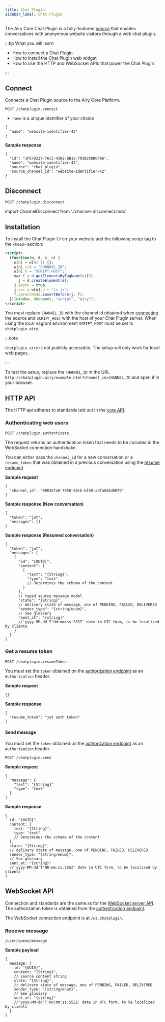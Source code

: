 ```yaml
---
title: Chat Plugin
sidebar_label: Chat Plugin
---
```


The Airy Core Chat Plugin is a fully-featured [source](/glossary.md#source) that
enables conversations with anonymous website visitors through a web chat plugin.

:::tip What you will learn

- How to connect a Chat Plugin
- How to install the Chat Plugin web widget
- How to use the HTTP and WebSocket APIs that power the Chat Plugin

:::

## Connect

Connects a Chat Plugin source to the Airy Core Platform.

```
POST /chatplugin.connect
```

- `name` is a unique identifier of your choice

```json5
{
  "name": "website-identifier-42"
}
```

**Sample response**

```json5
{
  "id": "1F679227-76C2-4302-BB12-703B2ADB0F66",
  "name": "website-identifier-42",
  "source": "chat_plugin",
  "source_channel_id": "website-identifier-42"
}
```

## Disconnect

```
POST /chatplugin.disconnect
```

import ChannelDisconnect from './channel-disconnect.mdx'

<ChannelDisconnect />

## Installation

To install the Chat Plugin UI on your website add the following script tag to
the `<head>` section:

```html
<script>
  (function(w, d, s, n) {
    w[n] = w[n] || {};
    w[n].cid = "CHANNEL_ID";
    w[n].h = "SCRIPT_HOST";
    var f = d.getElementsByTagName(s)[0],
      j = d.createElement(s);
    j.async = true;
    j.src = w[n].h + "/s.js";
    f.parentNode.insertBefore(j, f);
  })(window, document, "script", "airy");
</script>
```

You must replace `CHANNEL_ID` with the channel id obtained when
[connecting](#connecting-a-channel) the source and `SCRIPT_HOST` with the host
of your Chat Plugin server. When using the local vagrant environment
`SCRIPT_HOST` must be set to `chatplugin.airy`.

:::note

`chatplugin.airy` is not publicly accessible. The setup will only work for local web pages.

:::

To test the setup, replace the `CHANNEL_ID` in the URL
`http://chatplugin.airy/example.html?channel_id=CHANNEL_ID` and open it in your
browser.

## HTTP API

The HTTP api adheres to standards laid out in the [core
API](api/http.md#introduction).

### Authenticating web users

`POST /chatplugin.authenticate`

The request returns an authentication token that needs to be included in the
WebSocket connection handshake.

You can either pass the `channel_id` for a new conversation or a `resume_token` that was obtained in a
previous conversation using the [resume endpoint](#get-a-resume-token).

**Sample request**

```json5
{
  "channel_id": "09816fe0-7950-40cb-bf60-adfa0d6d0679"
}
```

**Sample response (New conversation)**

```json5
{
  "token": "jwt",
  "messages": []
}
```

**Sample response (Resumed conversation)**

```json5
{
  "token": "jwt",
  "messages": [
    {
      "id": "{UUID}",
      "content": [
        {
          "text": "{String}",
          "type": "text"
          // Determines the schema of the content
        }
      ],
      // typed source message model
      "state": "{String}",
      // delivery state of message, one of PENDING, FAILED, DELIVERED
      "sender_type": "{string/enum}",
      // See glossary
      "sent_at": "{string}"
      //'yyyy-MM-dd'T'HH:mm:ss.SSSZ' date in UTC form, to be localized by clients
    }
  ]
}
```

### Get a resume token

`POST /chatplugin.resumeToken`

You must set the `token` obtained on the [authorization endpoint](#authenticating-web-users) as an `Authorization`
header.

**Sample request**

```json5
{}
```

**Sample response**

```json5
{
  "resume_token": "jwt auth token"
}
```

#### Send message

You must set the `token` obtained on the [authorization endpoint](#authenticating-web-users) as an `Authorization`
header.

`POST /chatplugin.send`

**Sample request**

```json5
{
  "message": {
    "text": "{String}"
    "type": "text"
  }
}
```

**Sample response**

```json5
{
  id: "{UUID}",
  content: {
    text: "{String}",
    type: "text"
    // Determines the schema of the content
  },
  state: "{String}",
  // delivery state of message, one of PENDING, FAILED, DELIVERED
  sender_type: "{string/enum}",
  // See glossary
  sent_at: "{string}"
  //'yyyy-MM-dd'T'HH:mm:ss.SSSZ' date in UTC form, to be localized by clients
}
```

## WebSocket API

Connection and standards are the same as for the [WebSocket server
API](api/websocket.md). The authorization token is obtained from the
[authentication endpoint](#authenticating-web-users).

The WebSocket connection endpoint is at `/ws.chatplugin`.

### Receive message

`/user/queue/message`

**Sample payload**

```json5
{
  message: {
    id: "{UUID}",
    content: "{String}",
    // source content string
    state: "{String}",
    // delivery state of message, one of PENDING, FAILED, DELIVERED
    sender_type: "{string/enum}",
    // See glossary
    sent_at: "{string}"
    //'yyyy-MM-dd'T'HH:mm:ss.SSSZ' date in UTC form, to be localized by clients
  }
}
```
